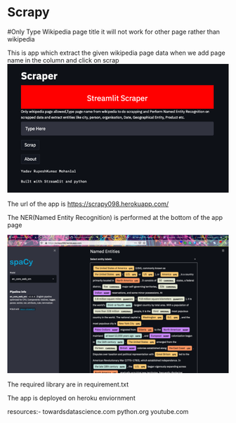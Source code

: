 # Scrapy

#Only Type Wikipedia page title it will not work for other page rather than wikipedia

This is app which extract the given wikipedia page data
when we add page name in the column and click on scrap
![alt text](https://github.com/rupeshyadav08/Scrapy/blob/main/Screenshot%202021-04-11%20at%2017.05.50.png)


The url of the app is
https://scrapy098.herokuapp.com/

The  NER(Named Entity Recognition)  is performed  at the bottom of the app page

![alt text](https://github.com/rupeshyadav08/Scrapy/blob/main/Screenshot%202021-04-11%20at%2017.16.32.png)


The required library are in requirement.txt

The app is deployed on heroku enviornment 

resources:-
  towardsdatascience.com
  python.org
  youtube.com


